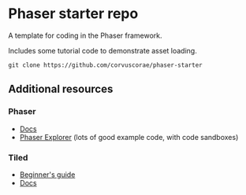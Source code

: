 # Phaser starter repo

A template for coding in the Phaser framework. 

Includes some tutorial code to demonstrate asset loading.

```
git clone https://github.com/corvuscorae/phaser-starter
```

## Additional resources
### Phaser
- [Docs](https://docs.phaser.io/phaser/getting-started/what-is-phaser)
- [Phaser Explorer](https://explorer.phaser.io/) (lots of good example code, with code sandboxes)
### Tiled
- [Beginner's guide](https://medium.com/codecakes/beginner-guide-to-free-tiled-map-editor-38bacd7dcbae)
- [Docs](https://doc.mapeditor.org/en/stable/manual/introduction/)